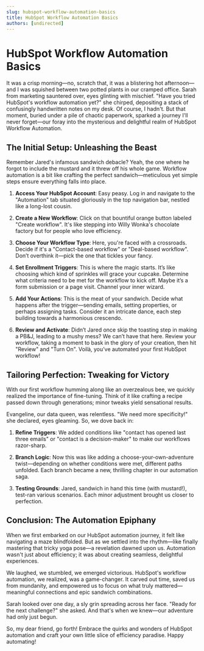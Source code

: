 ```yaml
---
slug: hubspot-workflow-automation-basics
title: HubSpot Workflow Automation Basics
authors: [undirected]
---
```


# HubSpot Workflow Automation Basics

It was a crisp morning—no, scratch that, it was a blistering hot afternoon—and I was squished between two potted plants in our cramped office. Sarah from marketing sauntered over, eyes glinting with mischief. "Have you tried HubSpot's workflow automation yet?" she chirped, depositing a stack of confusingly handwritten notes on my desk. Of course, I hadn't. But that moment, buried under a pile of chaotic paperwork, sparked a journey I'll never forget—our foray into the mysterious and delightful realm of HubSpot Workflow Automation.

## The Initial Setup: Unleashing the Beast

Remember Jared's infamous sandwich debacle? Yeah, the one where he forgot to include the mustard and it threw off his whole game. Workflow automation is a bit like crafting the perfect sandwich—meticulous yet simple steps ensure everything falls into place.

1. **Access Your HubSpot Account**: Easy peasy. Log in and navigate to the "Automation" tab situated gloriously in the top navigation bar, nestled like a long-lost cousin.

2. **Create a New Workflow**: Click on that bountiful orange button labeled "Create workflow". It's like stepping into Willy Wonka's chocolate factory but for people who love efficiency.

3. **Choose Your Workflow Type**: Here, you're faced with a crossroads. Decide if it's a "Contact-based workflow" or "Deal-based workflow". Don’t overthink it—pick the one that tickles your fancy.

4. **Set Enrollment Triggers**: This is where the magic starts. It’s like choosing which kind of sprinkles will grace your cupcake. Determine what criteria need to be met for the workflow to kick off. Maybe it’s a form submission or a page visit. Channel your inner wizard.

5. **Add Your Actions**: This is the meat of your sandwich. Decide what happens after the trigger—sending emails, setting properties, or perhaps assigning tasks. Consider it an intricate dance, each step building towards a harmonious crescendo.

6. **Review and Activate**: Didn’t Jared once skip the toasting step in making a PB&J, leading to a mushy mess? We can’t have that here. Review your workflow, taking a moment to bask in the glory of your creation, then hit "Review" and "Turn On". Voilà, you’ve automated your first HubSpot workflow!

## Tailoring Perfection: Tweaking for Victory

With our first workflow humming along like an overzealous bee, we quickly realized the importance of fine-tuning. Think of it like crafting a recipe passed down through generations; minor tweaks yield sensational results.

Evangeline, our data queen, was relentless. "We need more specificity!" she declared, eyes gleaming. So, we dove back in:

1. **Refine Triggers**: We added conditions like "contact has opened last three emails" or "contact is a decision-maker" to make our workflows razor-sharp.

2. **Branch Logic**: Now this was like adding a choose-your-own-adventure twist—depending on whether conditions were met, different paths unfolded. Each branch became a new, thrilling chapter in our automation saga.

3. **Testing Grounds**: Jared, sandwich in hand this time (with mustard!), test-ran various scenarios. Each minor adjustment brought us closer to perfection.

## Conclusion: The Automation Epiphany

When we first embarked on our HubSpot automation journey, it felt like navigating a maze blindfolded. But as we settled into the rhythm—like finally mastering that tricky yoga pose—a revelation dawned upon us. Automation wasn't just about efficiency; it was about creating seamless, delightful experiences.

We laughed, we stumbled, we emerged victorious. HubSpot's workflow automation, we realized, was a game-changer. It carved out time, saved us from mundanity, and empowered us to focus on what truly mattered—meaningful connections and epic sandwich combinations.

Sarah looked over one day, a sly grin spreading across her face. "Ready for the next challenge?" she asked. And that's when we knew—our adventure had only just begun.

So, my dear friend, go forth! Embrace the quirks and wonders of HubSpot automation and craft your own little slice of efficiency paradise. Happy automating!